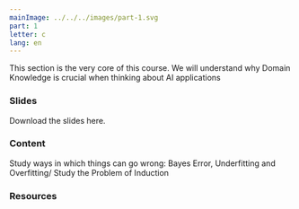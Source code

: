 ```yaml
---
mainImage: ../../../images/part-1.svg
part: 1
letter: c
lang: en
---
```


<div class="content">
This section is the very core of this course. We will understand why Domain Knowledge is crucial when thinking about AI applications

### Slides
Download the slides here.

### Content
Study ways in which things can go wrong: Bayes Error, Underfitting and Overfitting/
Study the Problem of Induction

### Resources

</div>

